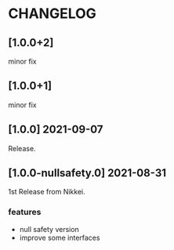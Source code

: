 # CHANGELOG

## [1.0.0+2]
minor fix

## [1.0.0+1]
minor fix

## [1.0.0] 2021-09-07
Release.

## [1.0.0-nullsafety.0] 2021-08-31
1st Release from Nikkei.

### features

- null safety version
- improve some interfaces